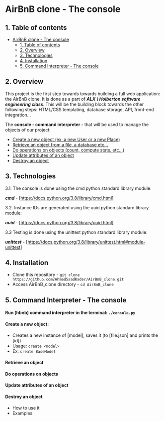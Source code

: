 # AirBnB clone - The console

## 1. Table of contents
- [AirBnB clone - The console](#airbnb-clone---the-console)
	- [1. Table of contents](#1-table-of-contents)
	- [2. Overview](#2-overview)
	- [3. Technologies](#3-technologies)
	- [4. Installation](#4-installation)
	- [5. Command Interpreter - The console](#5-command-interpreter---the-console)


## 2. Overview
This project is the first step towards towards building a full web application: the AirBnB clone. It is done as a part of ***ALX \ Holberton software engineering class***. This will be the building block towards the other following steps: HTML/CSS templating, database storage, API, front-end integration…

The **console - command interpreter -** that will be used to manage the objects of our project:
- [Create a new object (ex: a new User or a new Place)](#create-a-new-object)
- [Retrieve an object from a file, a database etc…](#retrieve-an-object)
- [Do operations on objects (count, compute stats, etc…)](#do-operations-on-objects)
- [Update attributes of an object](#update-attributes-of-an-object)
- [Destroy an object](#destroy-an-object)

## 3. Technologies

3.1. The console is done using the cmd python standard library module:

***cmd*** - [https://docs.python.org/3.8/library/cmd.html]

3.2. Instance IDs are generated using the uuid python standard library module:

***uuid*** - [https://docs.python.org/3.8/library/uuid.html]

3.3 Testing is done using the unittest python standard library module:

***unittest*** - [https://docs.python.org/3.8/library/unittest.html#module-unittest]

## 4. Installation
- Clone this repository - `git clone https://github.com/AhmedSaadKader/AirBnB_clone.git`
- Access AirBnB_clone directory - `cd AirBnB_clone`
  
## 5. Command Interpreter - The console

#### Run (hbnb) command interpreter in the terminal: `./console.py`
#### Create a new object: 
- Creates a new instance of [model], saves it (to [file.json] and prints the [id])
- Usage: `create <model>`
- Ex: `create BaseModel`
#### Retrieve an object
#### Do operations on objects
#### Update attributes of an object
#### Destroy an object


* How to use it
* Examples

